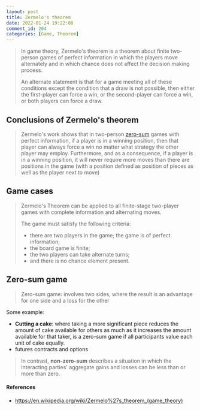 ```yaml
---
layout: post
title: Zermelo's theorem
date: 2022-01-24 19:22:00
comment_id: 204
categories: [Game, Theorem]
---
```


> In game theory, Zermelo's theorem is a theorem about finite two-person games of perfect information in which the players move alternately and in which chance does not affect the decision making process.
>
> An alternate statement is that for a game meeting all of these conditions except the condition that a draw is not possible, then either the first-player can force a win, or the second-player can force a win, or both players can force a draw.

## Conclusions of Zermelo's theorem

> Zermelo's work shows that in two-person [zero-sum](https://en.wikipedia.org/wiki/Zero-sum_game) games with perfect information, if a player is in a winning position, then that player can always force a win no matter what strategy the other player may employ. Furthermore, and as a consequence, if a player is in a winning position, it will never require more moves than there are positions in the game (with a position defined as position of pieces as well as the player next to move)

## Game cases

> Zermelo's Theorem can be applied to all finite-stage two-player games with complete information and alternating moves.
>
> The game must satisfy the following criteria:
> - there are two players in the game; the game is of perfect information;
> - the board game is finite;
> - the two players can take alternate turns;
> - and there is no chance element present.

## Zero-sum game

> Zero-sum game: involves two sides, where the result is an advantage for one side and a loss for the other

Some example:

- **Cutting a cake**: where taking a more significant piece reduces the amount of cake available for others as much as it increases the amount available for that taker, is a zero-sum game if all participants value each unit of cake equally.
- futures contracts and options

> In contrast, **non-zero-sum** describes a situation in which the interacting parties' aggregate gains and losses can be less than or more than zero.

#### References

- <https://en.wikipedia.org/wiki/Zermelo%27s_theorem_(game_theory)>
